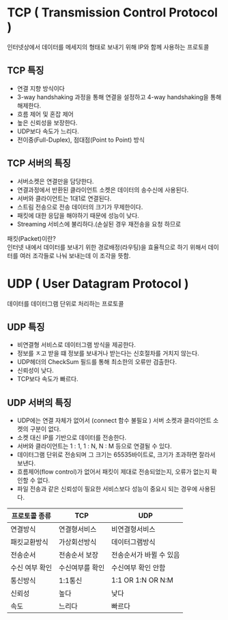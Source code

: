 # TCP ( Transmission Control Protocol )
인터넷상에서 데이터를 메세지의 형태로 보내기 위해 IP와 함께 사용하는 프로토콜
## TCP 특징
* 연결 지향 방식이다
* 3-way handshaking 과정을 통해 연결을 설정하고 4-way handshaking을 통해 해제한다.
* 흐름 제어 및 혼잡 제어
* 높은 신뢰성을 보장한다.
* UDP보다 속도가 느리다.
* 전이중(Full-Duplex), 점대점(Point to Point) 방식
## TCP 서버의 특징
* 서버소켓은 연결만을 담당한다.
* 연결과정에서 반환된 클라이언트 소켓은 데이터의 송수신에 사용된다.
* 서버와 클라이언트는 1대1로 연결된다.
* 스트림 전송으로 전송 데이터의 크기가 무제한이다.
* 패킷에 대한 응답을 해야하기 때문에 성능이 낮다.
* Streaming 서비스에 불리하다.(손실된 경우 재전송을 요청 하므로

패킷(Packet)이란?  
인터넷 내에서 데이터를 보내기 위한 경로배정(라우팅)을 효율적으로 하기 위해서 데이터를 여러 조각들로 나눠 보내는데 이 조각을 뜻함.

# UDP ( User Datagram Protocol )
데이터를 데이터그램 단위로 처리하는 프로토콜
## UDP 특징
* 비연결형 서비스로 데이터그램 방식을 제공한다.
* 정보를 ㅈ고 받을 떄 정보를 보내거나 받는다는 신호절차를 거치지 않는다.
* UDP헤더의 CheckSum 필드를 통해 최소한의 오류만 검출한다.
* 신뢰성이 낮다.
* TCP보다 속도가 빠르다.
## UDP 서버의 특징
* UDP에는 연결 자체가 없어서 (connect 함수 불필요 ) 서버 소켓과 클라이언트 소켓의 구분이 없다.
* 소켓 대신 IP를 기반으로 데이터를 전송한다.
* 서버와 클라이언트는 1 : 1, 1 : N, N : M 등으로 연결될 수 있다.  
* 데이터그램 단위로 전송되며 그 크기는 65535바이트로, 크기가 초과하면 잘라서 보낸다.
* 흐름제어(flow control)가 없어서 패킷이 제대로 전송되었는지, 오류가 없는지 확인할 수 없다.
* 파일 전송과 같은 신뢰성이 필요한 서비스보다 성능이 중요시 되는 경우에 사용된다.

|프로토콜 종류|TCP|UDP|
|-----|----|----|
|연결방식|연결형서비스|비연결형서비스|
|패킷교환방식|가상회선방식|데이터그램방식|
|전송순서|전송순서 보장|전송순서가 바뀔 수 있음|
|수신 여부 확인|수신여부를 확인|수신여부 확인 안함|
|통신방식|1:1통신|1:1 OR 1:N OR N:M|
|신뢰성|높다|낮다|
|속도|느리다|빠르다|
